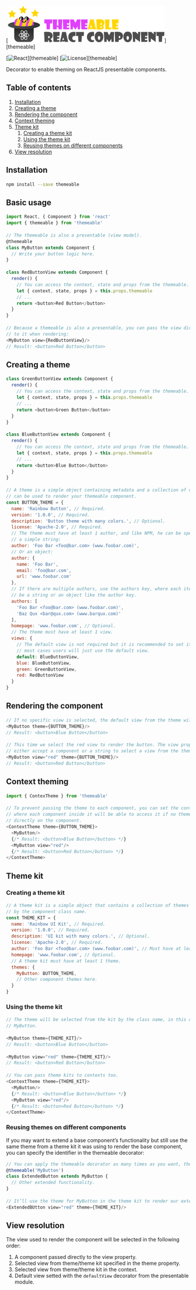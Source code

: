 [![Themeable](art/logo.png)][themeable]

[![React](https://img.shields.io/:react-%5E15%7C%5E16-green.svg?style=flat-square)][themeable]
[![License](http://img.shields.io/:license-apache-blue.svg?style=flat-square)][themeable]

Decorator to enable theming on ReactJS presentable components.

## Table of contents

1. [Installation](#installation)
2. [Creating a theme](#creating-a-theme)
3. [Rendering the component](#rendering-the-component)
4. [Context theming](#context-theming)
5. [Theme kit](#theme-kit)
   1. [Creating a theme kit](#creating-a-theme-kit)
   2. [Using the theme kit](#using-the-theme-kit)
   3. [Reusing themes on different components](#reusing-themes-on-different-components)
6. [View resolution](#view-resolution)

## Installation

```sh
npm install --save themeable
```

## Basic usage

```js
import React, { Component } from 'react'
import { themeable } from 'themeable'

// The themeable is also a presentable (view model).
@themeable
class MyButton extends Component {
  // Write your button logic here.
}

class RedButtonView extends Component {
  render() {
    // You can access the context, state and props from the themeable.
    let { context, state, props } = this.props.themeable
    // ...
    return <button>Red Button</button>
  }
}

// Because a themeable is also a presentable, you can pass the view directly
// to it when rendering:
<MyButton view={RedButtonView}/>
// Result: <button>Red Button</button>
```

## Creating a theme

```js
class GreenButtonView extends Component {
  render() {
    // You can access the context, state and props from the themeable.
    let { context, state, props } = this.props.themeable
    // ...
    return <button>Green Button</button>
  }
}

class BlueButtonView extends Component {
  render() {
    // You can access the context, state and props from the themeable.
    let { context, state, props } = this.props.themeable
    // ...
    return <button>Blue Button</button>
  }
}

// A theme is a simple object containing metadata and a collection of views that
// can be used to render your themeable component.
const BUTTON_THEME = {
  name: 'Rainbow Button', // Required.
  version: '1.0.0', // Required.
  description: 'Button theme with many colors.', // Optional.
  license: 'Apache-2.0', // Required.
  // The theme must have at least 1 author, and like NPM, he can be specified as
  // a simple string:
  author: 'Foo Bar <foo@bar.com> (www.foobar.com)',
  // Or an object:
  author: {
    name: 'Foo Bar',
    email: 'foo@bar.com',
    url: 'www.foobar.com'
  },
  // If there are multiple authors, use the authors key, where each item can either
  // be a string or an object like the author key.
  authors: [
    'Foo Bar <foo@bar.com> (www.foobar.com)',
    'Baz Qux <bar@qux.com> (www.barqux.com)'
  ],
  homepage: 'www.foobar.com', // Optional.
  // The theme must have at least 1 view.
  views: {
    // The default view is not required but it is recommended to set it as in
    // most cases users will just use the default view.
    default: BlueButtonView,
    blue: BlueButtonView,
    green: GreenButtonView,
    red: RedButtonView
  }
}
```

## Rendering the component

```js
// If no specific view is selected, the default view from the theme will be used.
<MyButton theme={BUTTON_THEME}/>
// Result: <button>Blue Button</button>

// This time we select the red view to render the button. The view property can
// either accept a component or a string to select a view from the theme.
<MyButton view="red" theme={BUTTON_THEME}/>
// Result: <button>Red Button</button>
```

## Context theming

```js
import { ContexTheme } from 'themeable'

// To prevent passing the theme to each component, you can set the context theme
// where each component inside it will be able to access it if no theme is specified
// directly on the component.
<ContextTheme theme={BUTTON_THEME}>
  <MyButton/>
  {/* Result: <button>Blue Button</button> */}
  <MyButton view="red"/>
  {/* Result: <button>Red Button</button> */}
</ContextTheme>
```

## Theme kit

### Creating a theme kit

```js
// A theme kit is a simple object that contains a collection of themes indexed
// by the component class name.
const THEME_KIT = {
  name: 'Rainbow UI Kit', // Required.
  version: '1.0.0', // Required.
  description: 'UI kit with many colors.', // Optional.
  license: 'Apache-2.0', // Required.
  author: 'Foo Bar <foo@bar.com> (www.foobar.com)', // Must have at least 1 author.
  homepage: 'www.foobar.com', // Optional.
  // A theme kit must have at least 1 theme.
  themes: {
    MyButton: BUTTON_THEME,
    // Other component themes here.
  }
}
```

### Using the theme kit

```js
// The theme will be selected from the kit by the class name, in this case
// MyButton.

<MyButton theme={THEME_KIT}/>
// Result: <button>Blue Button</button>

<MyButton view="red" theme={THEME_KIT}/>
// Result: <button>Red Button</button>

// You can pass theme kits to contexts too.
<ContextTheme theme={THEME_KIT}>
  <MyButton/>
  {/* Result: <button>Blue Button</button> */}
  <MyButton view="red"/>
  {/* Result: <button>Red Button</button> */}
</ContextTheme>
```

### Reusing themes on different components

If you may want to extend a base component’s functionality but still use the same
theme from a theme kit it was using to render the base component, you can specify
the identifier in the themeable decorator:

```js
// You can apply the themeable decorator as many times as you want, the fact
@themeable('MyButton')
class ExtendedButton extends MyButton {
  // Other extended functionality.
}

// It’ll use the theme for MyButton in the theme kit to render our extended button.
<ExtendedBUtton view="red" theme={THEME_KIT}/>
```

## View resolution

The view used to render the component will be selected in the following order:

1. A component passed directly to the view property.
2. Selected view from theme/theme kit specified in the theme property.
3. Selected view from theme/theme kit in the context.
4. Default view setted with the `defaultView` decorator from the presentable module.

